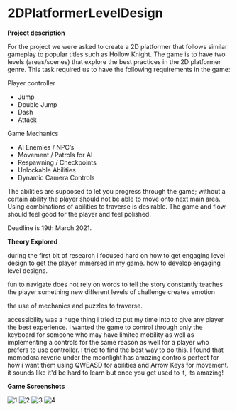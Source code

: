 # 2DPlatformerLevelDesign

**Project description**

For the project we were asked to create a 2D platformer that follows similar gameplay to popular titles such as Hollow Knight. The game is to have two levels (areas/scenes) that explore the best practices in the 2D platformer genre. This task required us to have the following requirements in the game:

Player controller
- Jump
- Double Jump
- Dash
- Attack

Game Mechanics
- AI Enemies / NPC’s
- Movement / Patrols for AI
- Respawning / Checkpoints
- Unlockable Abilities
- Dynamic Camera Controls

The abilities are supposed to let you progress through the game; without a certain ability the player should not be able to move onto next main area.
Using combinations of abilities to traverse is desirable. The game and flow should feel good for the player and feel polished.

Deadline is 19th March 2021.


**Theory Explored**

during the first bit of research i focused hard on how to get engaging level design to get the player immersed in my game.
how to develop engaging level designs.

fun to navigate
does not rely on words to tell the story
constantly teaches the player something new
different levels of challenge
creates emotion

the use of mechanics and puzzles to traverse. 

accessibility was a huge thing i tried to put my time into to give any player the best experience. i wanted the game to control through only the keyboard for someone who may have limited mobility as well as implementing a controls for the same reason as well for a player who prefers to use controller. I tried to find the best way to do this. I found that momodora reverie under the moonlight has amazing controls perfect for how i want them using QWEASD for abilities and Arrow Keys for movement. it sounds like it'd be hard to learn but once you get used to it, its amazing!

**Game Screenshots**

![1](https://user-images.githubusercontent.com/80798877/111401914-235ce500-86c2-11eb-9912-2f2c44bc7356.PNG)
![2](https://user-images.githubusercontent.com/80798877/111403727-679db480-86c5-11eb-801d-d870b630c67f.PNG)
![3](https://user-images.githubusercontent.com/80798877/111403729-68364b00-86c5-11eb-90a7-188c7e489ea5.PNG)
![4](https://user-images.githubusercontent.com/80798877/111403730-68364b00-86c5-11eb-8328-44ea1d1c3fbf.PNG)

